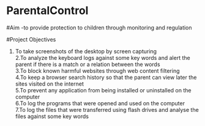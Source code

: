 # ParentalControl
#Aim
-to provide protection to children through monitoring and regulation

#Project Objectives
1. To take screenshots of the desktop by screen capturing<br />
2.To analyze the keyboard logs against some key words and alert the parent if there is a match or a relation between the words<br />
3.To block known harmful websites through web content filtering<br />
4.To keep a browser search history so that the parent can view later the sites visited on the internet<br />
5.To prevent any application from being installed or uninstalled on the computer<br />
6.To log the programs that were opened and used on the computer<br />
7.To log the files that were transferred using flash drives and analyse the files against some key words<br />

